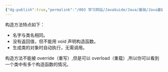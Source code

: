 ```yaml
---
{"dg-publish":true,"permalink":"/003 学习网站/JavaGuide/Java/基础/Java基础常见面试题总结（中）/面向对象基础/5. 构造方法有哪些特点？是否可被 override？/","dgPassFrontmatter":true,"created":"2024-04-12T09:57:08.878+08:00","updated":"2024-06-01T10:47:28.098+08:00"}
---
```


构造方法特点如下：

- 名字与类名相同。
- 没有返回值，但不能用 void 声明构造函数。
- 生成类的对象时自动执行，无需调用。

构造方法不能被 override（重写）,但是可以 overload（重载）,所以你可以看到一个类中有多个构造函数的情况。